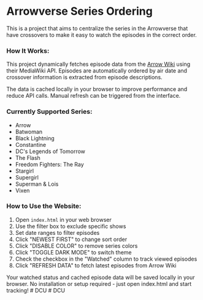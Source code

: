 # Arrowverse Series Ordering

This is a project that aims to centralize the series in the Arrowverse that
have crossovers to make it easy to watch the episodes in the correct
order.

### How It Works:

This project dynamically fetches episode data from the [Arrow Wiki](http://arrow.fandom.com)
using their MediaWiki API. Episodes are automatically ordered by air date and
crossover information is extracted from episode descriptions.

The data is cached locally in your browser to improve performance and reduce
API calls. Manual refresh can be triggered from the interface.

### Currently Supported Series:

* Arrow
* Batwoman
* Black Lightning
* Constantine
* DC's Legends of Tomorrow
* The Flash
* Freedom Fighters: The Ray
* Stargirl
* Supergirl
* Superman & Lois
* Vixen

### How to Use the Website:

1. Open `index.html` in your web browser
2. Use the filter box to exclude specific shows
3. Set date ranges to filter episodes
4. Click "NEWEST FIRST" to change sort order
5. Click "DISABLE COLOR" to remove series colors
6. Click "TOGGLE DARK MODE" to switch theme
7. Check the checkbox in the "Watched" column to track viewed episodes
8. Click "REFRESH DATA" to fetch latest episodes from Arrow Wiki

Your watched status and cached episode data will be saved locally in your browser.
No installation or setup required - just open index.html and start tracking!
#   D C U  
 #   D C U  
 
